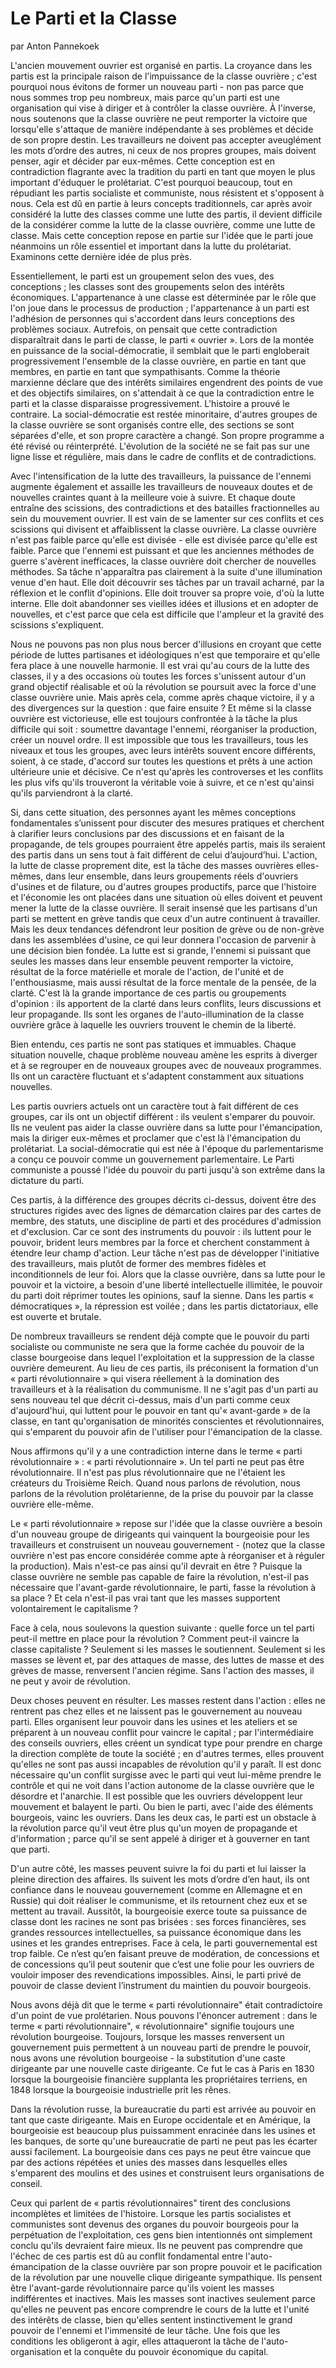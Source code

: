 # Le Parti et la Classe

par Anton Pannekoek

L'ancien mouvement ouvrier est organisé en partis. La croyance dans les partis est la principale raison de l'impuissance de la classe ouvrière ; c'est pourquoi nous évitons de former un nouveau parti \- non pas parce que nous sommes trop peu nombreux, mais parce qu'un parti est une organisation qui vise à diriger et à contrôler la classe ouvrière. À l'inverse, nous soutenons que la classe ouvrière ne peut remporter la victoire que lorsqu'elle s'attaque de manière indépendante à ses problèmes et décide de son propre destin. Les travailleurs ne doivent pas accepter aveuglément les mots d’ordre des autres, ni ceux de nos propres groupes, mais doivent penser, agir et décider par eux-mêmes. Cette conception est en contradiction flagrante avec la tradition du parti en tant que moyen le plus important d'éduquer le prolétariat. C'est pourquoi beaucoup, tout en répudiant les partis socialiste et communiste, nous résistent et s'opposent à nous. Cela est dû en partie à leurs concepts traditionnels, car après avoir considéré la lutte des classes comme une lutte des partis, il devient difficile de la considérer comme la lutte de la classe ouvrière, comme une lutte de classe. Mais cette conception repose en partie sur l'idée que le parti joue néanmoins un rôle essentiel et important dans la lutte du prolétariat. Examinons cette dernière idée de plus près.

Essentiellement, le parti est un groupement selon des vues, des conceptions ; les classes sont des groupements selon des intérêts économiques. L'appartenance à une classe est déterminée par le rôle que l'on joue dans le processus de production ; l'appartenance à un parti est l'adhésion de personnes qui s'accordent dans leurs conceptions des problèmes sociaux. Autrefois, on pensait que cette contradiction disparaîtrait dans le parti de classe, le parti « ouvrier ». Lors de la montée en puissance de la social-démocratie, il semblait que le parti engloberait progressivement l'ensemble de la classe ouvrière, en partie en tant que membres, en partie en tant que sympathisants. Comme la théorie marxienne déclare que des intérêts similaires engendrent des points de vue et des objectifs similaires, on s'attendait à ce que la contradiction entre le parti et la classe disparaisse progressivement. L'histoire a prouvé le contraire. La social-démocratie est restée minoritaire, d'autres groupes de la classe ouvrière se sont organisés contre elle, des sections se sont séparées d'elle, et son propre caractère a changé. Son propre programme a été révisé ou réinterprété. L'évolution de la société ne se fait pas sur une ligne lisse et régulière, mais dans le cadre de conflits et de contradictions.

Avec l'intensification de la lutte des travailleurs, la puissance de l'ennemi augmente également et assaille les travailleurs de nouveaux doutes et de nouvelles craintes quant à la meilleure voie à suivre. Et chaque doute entraîne des scissions, des contradictions et des batailles fractionnelles au sein du mouvement ouvrier. Il est vain de se lamenter sur ces conflits et ces scissions qui divisent et affaiblissent la classe ouvrière. La classe ouvrière n'est pas faible parce qu'elle est divisée \- elle est divisée parce qu'elle est faible. Parce que l'ennemi est puissant et que les anciennes méthodes de guerre s'avèrent inefficaces, la classe ouvrière doit chercher de nouvelles méthodes. Sa tâche n'apparaîtra pas clairement à la suite d'une illumination venue d'en haut. Elle doit découvrir ses tâches par un travail acharné, par la réflexion et le conflit d'opinions. Elle doit trouver sa propre voie, d'où la lutte interne. Elle doit abandonner ses vieilles idées et illusions et en adopter de nouvelles, et c'est parce que cela est difficile que l'ampleur et la gravité des scissions s'expliquent.

Nous ne pouvons pas non plus nous bercer d'illusions en croyant que cette période de luttes partisanes et idéologiques n'est que temporaire et qu'elle fera place à une nouvelle harmonie. Il est vrai qu'au cours de la lutte des classes, il y a des occasions où toutes les forces s'unissent autour d'un grand objectif réalisable et où la révolution se poursuit avec la force d'une classe ouvrière unie. Mais après cela, comme après chaque victoire, il y a des divergences sur la question : que faire ensuite ? Et même si la classe ouvrière est victorieuse, elle est toujours confrontée à la tâche la plus difficile qui soit : soumettre davantage l'ennemi, réorganiser la production, créer un nouvel ordre. Il est impossible que tous les travailleurs, tous les niveaux et tous les groupes, avec leurs intérêts souvent encore différents, soient, à ce stade, d'accord sur toutes les questions et prêts à une action ultérieure unie et décisive. Ce n'est qu'après les controverses et les conflits les plus vifs qu'ils trouveront la véritable voie à suivre, et ce n'est qu'ainsi qu'ils parviendront à la clarté.

Si, dans cette situation, des personnes ayant les mêmes conceptions fondamentales s’unissent pour discuter des mesures pratiques et cherchent à clarifier leurs conclusions par des discussions et en faisant de la propagande, de tels groupes pourraient être appelés partis, mais ils seraient des partis dans un sens tout à fait différent de celui d’aujourd’hui. L'action, la lutte de classe proprement dite, est la tâche des masses ouvrières elles-mêmes, dans leur ensemble, dans leurs groupements réels d'ouvriers d'usines et de filature, ou d'autres groupes productifs, parce que l'histoire et l'économie les ont placées dans une situation où elles doivent et peuvent mener la lutte de la classe ouvrière. Il serait insensé que les partisans d'un parti se mettent en grève tandis que ceux d'un autre continuent à travailler. Mais les deux tendances défendront leur position de grève ou de non-grève dans les assemblées d'usine, ce qui leur donnera l'occasion de parvenir à une décision bien fondée. La lutte est si grande, l'ennemi si puissant que seules les masses dans leur ensemble peuvent remporter la victoire, résultat de la force matérielle et morale de l'action, de l'unité et de l'enthousiasme, mais aussi résultat de la force mentale de la pensée, de la clarté. C'est là la grande importance de ces partis ou groupements d'opinion : ils apportent de la clarté dans leurs conflits, leurs discussions et leur propagande. Ils sont les organes de l'auto-illumination de la classe ouvrière grâce à laquelle les ouvriers trouvent le chemin de la liberté.

Bien entendu, ces partis ne sont pas statiques et immuables. Chaque situation nouvelle, chaque problème nouveau amène les esprits à diverger et à se regrouper en de nouveaux groupes avec de nouveaux programmes. Ils ont un caractère fluctuant et s'adaptent constamment aux situations nouvelles.

Les partis ouvriers actuels ont un caractère tout à fait différent de ces groupes, car ils ont un objectif différent : ils veulent s'emparer du pouvoir. Ils ne veulent pas aider la classe ouvrière dans sa lutte pour l'émancipation, mais la diriger eux-mêmes et proclamer que c'est là l'émancipation du prolétariat. La social-démocratie qui est née à l'époque du parlementarisme a conçu ce pouvoir comme un gouvernement parlementaire. Le Parti communiste a poussé l'idée du pouvoir du parti jusqu'à son extrême dans la dictature du parti.

Ces partis, à la différence des groupes décrits ci-dessus, doivent être des structures rigides avec des lignes de démarcation claires par des cartes de membre, des statuts, une discipline de parti et des procédures d'admission et d'exclusion. Car ce sont des instruments du pouvoir : ils luttent pour le pouvoir, brident leurs membres par la force et cherchent constamment à étendre leur champ d'action. Leur tâche n'est pas de développer l'initiative des travailleurs, mais plutôt de former des membres fidèles et inconditionnels de leur foi. Alors que la classe ouvrière, dans sa lutte pour le pouvoir et la victoire, a besoin d'une liberté intellectuelle illimitée, le pouvoir du parti doit réprimer toutes les opinions, sauf la sienne. Dans les partis « démocratiques », la répression est voilée ; dans les partis dictatoriaux, elle est ouverte et brutale.

De nombreux travailleurs se rendent déjà compte que le pouvoir du parti socialiste ou communiste ne sera que la forme cachée du pouvoir de la classe bourgeoise dans lequel l'exploitation et la suppression de la classe ouvrière demeurent. Au lieu de ces partis, ils préconisent la formation d'un « parti révolutionnaire » qui visera réellement à la domination des travailleurs et à la réalisation du communisme. Il ne s'agit pas d'un parti au sens nouveau tel que décrit ci-dessus, mais d'un parti comme ceux d'aujourd'hui, qui luttent pour le pouvoir en tant qu'« avant-garde » de la classe, en tant qu'organisation de minorités conscientes et révolutionnaires, qui s'emparent du pouvoir afin de l'utiliser pour l'émancipation de la classe.

Nous affirmons qu'il y a une contradiction interne dans le terme « parti révolutionnaire » : « parti révolutionnaire ». Un tel parti ne peut pas être révolutionnaire. Il n'est pas plus révolutionnaire que ne l'étaient les créateurs du Troisième Reich. Quand nous parlons de révolution, nous parlons de la révolution prolétarienne, de la prise du pouvoir par la classe ouvrière elle-même.

Le « parti révolutionnaire » repose sur l'idée que la classe ouvrière a besoin d'un nouveau groupe de dirigeants qui vainquent la bourgeoisie pour les travailleurs et construisent un nouveau gouvernement \- (notez que la classe ouvrière n'est pas encore considérée comme apte à réorganiser et à réguler la production). Mais n'est-ce pas ainsi qu'il devrait en être ? Puisque la classe ouvrière ne semble pas capable de faire la révolution, n'est-il pas nécessaire que l'avant-garde révolutionnaire, le parti, fasse la révolution à sa place ? Et cela n'est-il pas vrai tant que les masses supportent volontairement le capitalisme ?

Face à cela, nous soulevons la question suivante : quelle force un tel parti peut-il mettre en place pour la révolution ? Comment peut-il vaincre la classe capitaliste ? Seulement si les masses le soutiennent. Seulement si les masses se lèvent et, par des attaques de masse, des luttes de masse et des grèves de masse, renversent l'ancien régime. Sans l'action des masses, il ne peut y avoir de révolution.

Deux choses peuvent en résulter. Les masses restent dans l'action : elles ne rentrent pas chez elles et ne laissent pas le gouvernement au nouveau parti. Elles organisent leur pouvoir dans les usines et les ateliers et se préparent à un nouveau conflit pour vaincre le capital ; par l'intermédiaire des conseils ouvriers, elles créent un syndicat type pour prendre en charge la direction complète de toute la société ; en d'autres termes, elles prouvent qu'elles ne sont pas aussi incapables de révolution qu'il y paraît. Il est donc nécessaire qu'un conflit surgisse avec le parti qui veut lui-même prendre le contrôle et qui ne voit dans l'action autonome de la classe ouvrière que le désordre et l'anarchie. Il est possible que les ouvriers développent leur mouvement et balayent le parti. Ou bien le parti, avec l'aide des éléments bourgeois, vainc les ouvriers. Dans les deux cas, le parti est un obstacle à la révolution parce qu'il veut être plus qu'un moyen de propagande et d'information ; parce qu'il se sent appelé à diriger et à gouverner en tant que parti.

D'un autre côté, les masses peuvent suivre la foi du parti et lui laisser la pleine direction des affaires. Ils suivent les mots d’ordre d’en haut, ils ont confiance dans le nouveau gouvernement (comme en Allemagne et en Russie) qui doit réaliser le communisme, et ils retournent chez eux et se mettent au travail. Aussitôt, la bourgeoisie exerce toute sa puissance de classe dont les racines ne sont pas brisées : ses forces financières, ses grandes ressources intellectuelles, sa puissance économique dans les usines et les grandes entreprises. Face à cela, le parti gouvernemental est trop faible. Ce n’est qu’en faisant preuve de modération, de concessions et de concessions qu’il peut soutenir que c’est une folie pour les ouvriers de vouloir imposer des revendications impossibles. Ainsi, le parti privé de pouvoir de classe devient l’instrument du maintien du pouvoir bourgeois.

Nous avons déjà dit que le terme « parti révolutionnaire" était contradictoire d'un point de vue prolétarien. Nous pouvons l'énoncer autrement : dans le terme « parti révolutionnaire", « révolutionnaire" signifie toujours une révolution bourgeoise. Toujours, lorsque les masses renversent un gouvernement puis permettent à un nouveau parti de prendre le pouvoir, nous avons une révolution bourgeoise \- la substitution d'une caste dirigeante par une nouvelle caste dirigeante. Ce fut le cas à Paris en 1830 lorsque la bourgeoisie financière supplanta les propriétaires terriens, en 1848 lorsque la bourgeoisie industrielle prit les rênes.

Dans la révolution russe, la bureaucratie du parti est arrivée au pouvoir en tant que caste dirigeante. Mais en Europe occidentale et en Amérique, la bourgeoisie est beaucoup plus puissamment enracinée dans les usines et les banques, de sorte qu'une bureaucratie de parti ne peut pas les écarter aussi facilement. La bourgeoisie dans ces pays ne peut être vaincue que par des actions répétées et unies des masses dans lesquelles elles s'emparent des moulins et des usines et construisent leurs organisations de conseil.

Ceux qui parlent de « partis révolutionnaires" tirent des conclusions incomplètes et limitées de l'histoire. Lorsque les partis socialistes et communistes sont devenus des organes du pouvoir bourgeois pour la perpétuation de l'exploitation, ces gens bien intentionnés ont simplement conclu qu'ils devraient faire mieux. Ils ne peuvent pas comprendre que l'échec de ces partis est dû au conflit fondamental entre l'auto-émancipation de la classe ouvrière par son propre pouvoir et le pacification de la révolution par une nouvelle clique dirigeante sympathique. Ils pensent être l'avant-garde révolutionnaire parce qu'ils voient les masses indifférentes et inactives. Mais les masses sont inactives seulement parce qu'elles ne peuvent pas encore comprendre le cours de la lutte et l'unité des intérêts de classe, bien qu'elles sentent instinctivement le grand pouvoir de l'ennemi et l'immensité de leur tâche. Une fois que les conditions les obligeront à agir, elles attaqueront la tâche de l'auto-organisation et la conquête du pouvoir économique du capital.

